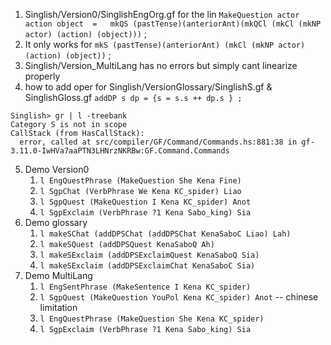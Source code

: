 1. Singlish/Version0/SinglishEngOrg.gf for the lin  `MakeQuestion actor action object  =   mkQS (pastTense)(anteriorAnt)(mkQCl (mkCl (mkNP actor) (action) (object)))` ;
2. It only works for   `mkS (pastTense)(anteriorAnt) (mkCl (mkNP actor) (action) (object))` ;
3. Singlish/Version_MultiLang has no errors but simply cant linearize properly
4. how to add oper for Singlish/VersionGlossary/SinglishS.gf & SinglishGloss.gf `addDP s dp = {s = s.s ++ dp.s } ;`
  ```
  Singlish> gr | l -treebank
  Category S is not in scope
  CallStack (from HasCallStack):
    error, called at src/compiler/GF/Command/Commands.hs:881:38 in gf-3.11.0-IwHVa7aaPTN3LHNrzNKRBw:GF.Command.Commands
  ```
5. Demo Version0
   1. `l EngQuestPhrase (MakeQuestion She Kena Fine)`
   2. `l SgpChat (VerbPhrase We Kena KC_spider) Liao`
   3. `l SgpQuest (MakeQuestion I Kena KC_spider) Anot`
   4. `l SgpExclaim (VerbPhrase ?1 Kena Sabo_king) Sia`
6. Demo glossary
   1. `l makeSChat (addDPSChat (addDPSChat KenaSaboC Liao) Lah)`
   2. `l makeSQuest (addDPSQuest KenaSaboQ Ah)`
   3. `l makeSExclaim (addDPSExclaimQuest KenaSaboQ Sia)`
   4. `l makeSExclaim (addDPSExclaimChat KenaSaboC Sia)`
7. Demo MultiLang
   1. `l EngSentPhrase (MakeSentence I Kena KC_spider)`
   2. `l SgpQuest (MakeQuestion YouPol Kena KC_spider) Anot` -- chinese limitation
   3. `l EngQuestPhrase (MakeQuestion She Kena KC_spider)`
   4. `l SgpExclaim (VerbPhrase ?1 Kena Sabo_king) Sia`


